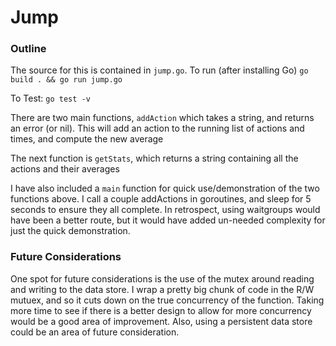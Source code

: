 # Jump

### Outline
The source for this is contained in `jump.go`. To run (after installing Go)
`go build . && go run jump.go`

To Test:
`go test -v`

There are two main functions, `addAction` which takes a string, and returns an error (or nil). This will
add an action to the running list of actions and times, and compute the new average

The next function is `getStats`, which returns a string containing all the actions and their averages

I have also included a `main` function for quick use/demonstration of the two functions above. I call a couple addActions in goroutines, and sleep for 5 seconds
to ensure they all complete. In retrospect, using waitgroups would have been a better route, but it would have added un-needed complexity for just the quick demonstration. 

### Future Considerations
One spot for future considerations is the use of the mutex around reading and writing to the data store. I wrap a pretty big chunk of code in the R/W mutuex,
and so it cuts down on the true concurrency of the function. Taking more time to see if there is a better design to allow for more concurrency would be a good area of improvement.
Also, using a persistent data store could be an area of future consideration.
